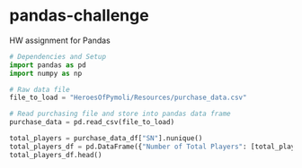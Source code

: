 # pandas-challenge
HW assignment for Pandas

```python
# Dependencies and Setup
import pandas as pd
import numpy as np

# Raw data file
file_to_load = "HeroesOfPymoli/Resources/purchase_data.csv"

# Read purchasing file and store into pandas data frame
purchase_data = pd.read_csv(file_to_load)

total_players = purchase_data_df["SN"].nunique()
total_players_df = pd.DataFrame({"Number of Total Players": [total_players]})
total_players_df.head()

```

<!-- unique_items = purchase_data_df["Item ID"].nunique()
average_price = purchase_data_df["Price"].mean()
number_of_purchases = purchase_data_df["Purchase ID"].nunique()
total_revenue = purchase_data_df["Price"].sum()
summary_table_df = pd.DataFrame({"Number of Unique Items": [unique_items],
                                 "Average Price": [f"${round(average_price, 2)}"],
                                 "Number of Purchases": [number_of_purchases],
                                 "Total Revenue": [f"${float(total_revenue)}"]})
summary_table_df -->




```
